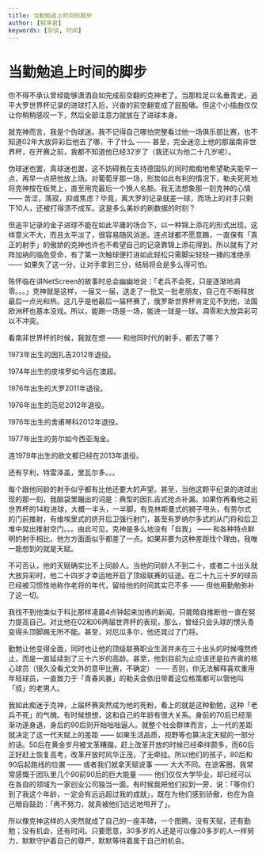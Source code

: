 ```yaml
---
title: 当勤勉追上时间的脚步
author: [程序君]
keywords: [杂谈, 时间]
---
```


# 当勤勉追上时间的脚步

你不得不承认曾经能够潇洒自如完成前空翻的克神老了。当那粒足以名垂青史，追平大罗世界杯记录的进球打入后，兴奋的前空翻变成了屁股墩。但这个小插曲仅仅让你稍稍感叹一下，然后全部注意力就放在了进球本身。

就克神而言，我是个伪球迷。我不记得自己哪怕完整看过他一场俱乐部比赛，也不知道02年大放异彩后他去了哪，干了什么 —— 甚至，完全迷恋上他的那届南非世界杯，在开赛之前，我都不知道他已经32岁了（我还以为他二十几岁呢）。

伪球迷也罢，真球迷也罢，这不妨碍我在支持德国队的同时痴痴地希望勒夫能早一点，再早一点把他放上场。对葡萄牙那一场，形势如此有利的情况下，勒夫死死地将克神按在板凳上，直至用完最后一个换人名额。我无法想象那一刻克神的心情 —— 苦涩，落寂，抑或焦虑？毕竟，离大罗的记录就差一球，而场上的对手只剩下10人，还被打得溃不成军。这是多么美妙的刷数据的时刻？

但追平记录的金子进球不能在如此平庸的场合下，以一种锦上添花的形式出现。这样意义不大，而且太平淡了，很容易随风消逝。连点球都不愿意踢，一直保有「真正的射手」的傲娇的克神也许也不希望自己的记录靠锦上添花得到。所以就有了对阵加纳的临危受命，有了第一次触球便打进如此轻松只需脚尖轻轻一捅的准绝杀 —— 如果失了这一分，让对手拿到三分，结局将会是多么得可怕。

陈怀临在讲NetScreen的故事时总会幽幽地说：「老兵不会死，只是逐渐地凋零。。。」克神就是这样，一届又一届，送走了一批又一批老朋友，自己在不断释放最后一点光和热。这几乎是他最后一届杯赛了，俄罗斯世界杯肯定见不到他，法国欧洲杯也基本没戏。所以，能踢一场是一场，能进一球是一球。凋零和大放异彩可以不冲突。

看南非世界杯的时候，我就在想 —— 和他同时代的射手，都去了哪？

1973年出生的因扎吉2012年退役。

1974年出生的皮埃罗如今远在澳超。

1976年出生的大罗2011年退役。

1976年出生的范尼2012年退役。

1976年出生的舍甫琴科2012年退役。

1977年出生的劳尔如今西亚淘金。

连1979年出生的欧文都已经在2013年退役。

还有亨利，特雷泽盖，里瓦尔多。。。

每个跟他同龄的射手似乎都有比他还要大的声望。甚至，当他这颗平纪录的进球出现的那一刻，我脑袋里蹦出的词是：典型的因扎吉式抢点补漏。如果你再看他之前世界杯的14粒进球，大概一半头，一半脚，有克林斯曼式的狮子甩头，有劳尔式的门前推射，有维埃里式的挤开后卫强行射门，甚至有罗纳尔多式的从门将和后卫堆中晃出推射空门。。。由此可见，克神是多么地没有「自我」 —— 和各种特点鲜明的射手相比，他方方面面似乎都差了一点。如果非要为这种差距找个理由，我唯一能想到的就是天赋。

不可否认，他的天赋确实比不上同龄人。当他的同龄人不到二十，或者二十出头就大放异彩时，他二十四岁才幸运地开启了顶级联赛的征途。在二十九三十岁的球员已经被习惯性地称作老将的年代，留给他的时间其实已不多 —— 但他用勤勉弥补了这一切。

我找不到他类似于科比那样凌晨4点钟起来加练的新闻，只能暗自推断他一直在努力提高自己。对比他在02和06两届世界杯的表现，那么，曾经只会头球的愣头青变得头顶脚踢无所不能。甚至，对厄瓜多尔，他还晃过了门将。

勤勉让他变得全面，同时也让他的顶级联赛职业生涯并未在三十出头的时候嘎然终止，而是一直延续到了三十六岁的高龄。甚至，他到目前为止应该还是拉齐奥的核心球员（很久没看尤文外的意甲比赛，不确定） —— 否则，你无法解释喜欢重用年轻球员，一直致力于「青春风暴」的勒夫会依旧带着这位格策都可以管他叫「叔」的老男人。

我如此痴迷于克神，上届杯赛突然成为他的死粉，看上的就是这种勤勉，这种「老兵不死」的气魄。有时候想想，这和自己的年龄有很大关系。身前的70后已经渐渐功遂身退，身后的90后则开始咄咄逼人。就整个社会群体而言，上一代的差距就决定了这一代天赋上的差距 —— 如果生活品质，视野等也算决定天赋的一部分的话。50后在黄金岁月被文革糟蹋，赶上改革开放的时候已经牵绊颇多，而60后正好赶上恢复高考，改革开放时风华正茂，了无牵挂。所以他们的孩子，80后和90后起跑线的位置 —— 或者我们就拿天赋说事 —— 大大不同。在途客圈，我常常感慨于团队里几个90前90后的巨大能量 —— 他们仅仅大学毕业，却已经可以在各自的领域为一家创业公司独当一面。有时候我把他们拉到一旁，说：「等你们到了我这个年龄，一定会有远远超过我的成就」，既在为他们感到骄傲，也在为自己暗自鼓劲：「再不努力，就真被他们远远地甩开了」。

所以像克神这样的人突然就成了自己的一座丰碑，一个图腾。没有天赋，还有勤勉；没有机会，还有时间。只要愿意，30多岁的人还是可以像20多岁的人一样努力，默默守护着自己的尊严，默默等待着属于自己的机会。
